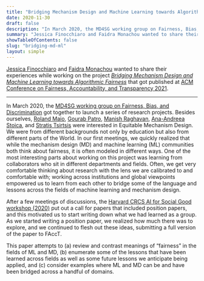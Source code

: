 ```yaml
---
title: "Bridging Mechanism Design and Machine Learning towards Algorithmic Fairness"
date: 2020-11-30
draft: false
description: "In March 2020, the MD4SG working group on Fairness, Bias, and Discrimination got together to launch a series of research projects. Besides Jessica Finocchiaro and Faidra Monachou, Roland Maio, Gourab Patro, Manish Raghavan, Ana-Andreea Stoica, and Stratis Tsirtsis were interested in Equitable Mechanism Design. We were from different backgrounds not only by education but also from different parts of the World. "
summary: "Jessica Finocchiaro and Faidra Monachou wanted to share their experiences while working on the project Bridging Mechanism Design and Machine Learning towards Algorithmic Fairness that got published at ACM Conference on Fairness, Accountability, and Transparency 2021."
showTableOfContents: false
slug: "bridging-md-ml"
layout: simple
---
```

[Jessica Finocchiaro](https://www.jessiefin.com/) and [Faidra Monachou](https://faidramonachou.github.io/) wanted to share their experiences while working on the project *[Bridging Mechanism Design and Machine Learning towards Algorithmic Fairness](https://arxiv.org/abs/2010.05434)* that got published at [ACM Conference on Fairness, Accountability, and Transparency 2021](https://facctconference.org/2021/).

- - -

In March 2020, the [MD4SG working group on Fairness, Bias, and Discrimination](../../previous_wgs/bias_discrimination/) got together to launch a series of research projects. Besides ourselves, [Roland Maio](https://rolandmaio.github.io/), [Gourab Patro](https://gourabkumarpatro.github.io/), [Manish Raghavan](https://mraghavan.github.io/), [Ana-Andreea Stoica](https://www.columbia.edu/~as5001/), and [Stratis Tsirtsis](https://stsirtsis.github.io/) were interested in Equitable Mechanism Design. We were from different backgrounds not only by education but also from different parts of the World. In our first meetings, we quickly realized that while the mechanism design (MD) and machine learning (ML) communities both think about fairness, it is often modeled in different ways. One of the most interesting parts about working on this project was learning from collaborators who sit in different departments and fields. Often, we get very comfortable thinking about research with the lens we are calibrated to and comfortable with; working across institutions and global viewpoints empowered us to learn from each other to bridge some of the language and lessons across the fields of machine learning and mechanism design.

After a few meetings of discussions, the [Harvard CRCS AI for Social Good workshop (2020)](https://crcs.seas.harvard.edu/event/ai-social-good-workshop-2020) put out a call for papers that included position papers, and this motivated us to start writing down what we had learned as a group. As we started writing a position paper, we realized how much there was to explore, and we continued to flesh out these ideas, submitting a full version of the paper to FAccT.

This paper attempts to (a) review and contrast meanings of “fairness” in the fields of ML and MD, (b) enumerate some of the lessons that have been learned across fields as well as some future lessons we anticipate being applied, and (c) consider examples where ML and MD can be and have been bridged across a handful of domains.